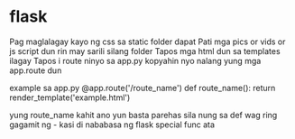 # flask
Pag maglalagay kayo ng css sa static folder dapat
Pati mga pics or vids or js script dun rin may sarili silang folder
Tapos mga html dun sa templates ilagay
Tapos i route ninyo sa app.py kopyahin nyo nalang yung mga app.route dun

example sa app.py
@app.route('/route_name')
def route_name():
    return render_template('example.html')

yung route_name kahit ano yun basta parehas sila nung sa def
wag ring gagamit ng - kasi di nababasa ng flask special func ata
